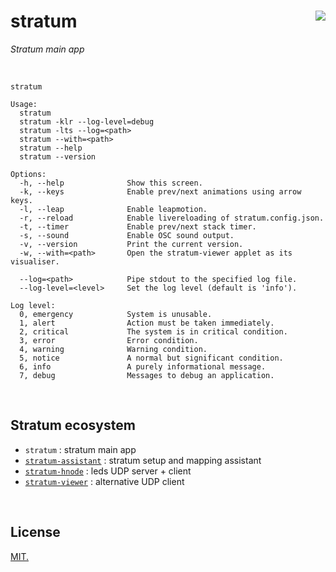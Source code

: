 # stratum [<img src="https://github.com/chevalvert.png?size=100" align="right">](http://chevalvert.fr/)

*Stratum main app*

<br>

```
stratum

Usage:
  stratum
  stratum -klr --log-level=debug
  stratum -lts --log=<path>
  stratum --with=<path>
  stratum --help
  stratum --version

Options:
  -h, --help              Show this screen.
  -k, --keys              Enable prev/next animations using arrow keys.
  -l, --leap              Enable leapmotion.
  -r, --reload            Enable livereloading of stratum.config.json.
  -t, --timer             Enable prev/next stack timer.
  -s, --sound             Enable OSC sound output.
  -v, --version           Print the current version.
  -w, --with=<path>       Open the stratum-viewer applet as its visualiser.
  
  --log=<path>            Pipe stdout to the specified log file.
  --log-level=<level>     Set the log level (default is 'info').
  
Log level:
  0, emergency            System is unusable.
  1, alert                Action must be taken immediately.
  2, critical             The system is in critical condition.
  3, error                Error condition.
  4, warning              Warning condition.
  5, notice               A normal but significant condition.
  6, info                 A purely informational message.
  7, debug                Messages to debug an application.
```

<br>

## Stratum ecosystem
- `stratum` : stratum main app
- [`stratum-assistant`](https://github.com/chevalvert/stratum-assistant) : stratum setup and mapping assistant
- [`stratum-hnode`](https://github.com/Hemisphere-Project/STRATUM) : leds UDP server + client
- [`stratum-viewer`](https://github.com/chevalvert/stratum-viewer) : alternative UDP client

<br>

## License
[MIT.](https://tldrlegal.com/license/mit-license)
